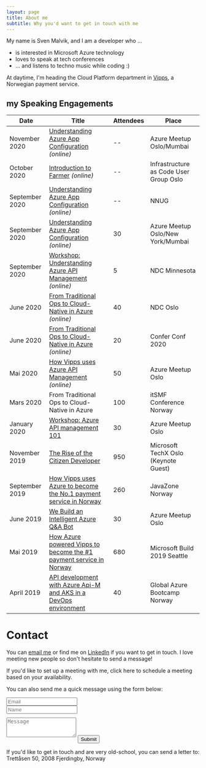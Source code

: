 ```yaml
---
layout: page
title: About me
subtitle: Why you'd want to get in touch with me
---
```


My name is Sven Malvik, and I am a developer who ...

- is interested in Microsoft Azure technology
- loves to speak at tech conferences
- ... and listens to techno music while coding :)

At daytime, I'm heading the Cloud Platform department in [Vipps](https://vipps.no), a Norwegian payment service.

## my Speaking Engagements

|Date   |Title    |Attendees    |Place  |
|---    |---    |---      |---    |
|November 2020  |[Understanding Azure App Configuration](https://www.meetup.com/azure-meetup-oslo/events/273477740/) *(online)*           |--    |Azure Meetup Oslo/Mumbai                 |
|October 2020   |[Introduction to Farmer](https://www.meetup.com/Infrastructure-As-Code-User-Group-Oslo/events/273116797/) *(online)*                          |--    |Infrastructure as Code User Group Oslo   |
|September 2020 |[Understanding Azure App Configuration](https://www.meetup.com/NNUGOslo/events/273290043/) *(online)*           |--    |NNUG                                     |
|September 2020 |[Understanding Azure App Configuration](https://www.meetup.com/azure-meetup-oslo/events/272787237/) *(online)*           |30    |Azure Meetup Oslo/New York/Mumbai        |
|September 2020 |[Workshop: Understanding Azure API Management](https://ndcminnesota.com/agenda/understanding-azure-api-management-0q2l/0rj0je5brqe) *(online)*    |5     |NDC Minnesota                            |
|June 2020      |[From Traditional Ops to Cloud-Native in Azure](https://ndcoslo.com/talk/from-traditional-ops-to-cloud-native-in-azure-a-real-world-scenario/) *(online)*   |40    |NDC Oslo                                 |
|June 2020      |[From Traditional Ops to Cloud-Native in Azure](https://confer.no/program/?talk=KSYB-DEHT-OQJJ) *(online)*   |20    |Confer Conf 2020                         |
|Mai 2020       |[How Vipps uses Azure API Management](https://www.meetup.com/azure-meetup-oslo/events/270363493/) *(online)*             |50    |Azure Meetup Oslo                        |
|Mars 2020      |From Traditional Ops to Cloud-Native in Azure   |100   |itSMF Conference Norway                  |
|January 2020   |[Workshop: Azure API management 101](https://www.meetup.com/azure-meetup-oslo/events/264452427/) |30 |Azure Meetup Oslo                        |
|November 2019  |[The Rise of the Citizen Developer](https://www.microsoftevents.com/profile/web/index.cfm?PKwebID=0x1469423f223&varPage=agenda)  |950    |Microsoft TechX Oslo (Keynote Guest)     |
|September 2019 |[How Vipps uses Azure to become the No.1 payment service in Norway](https://2019.javazone.no/program/422fef66-780e-4f27-a921-6dbfaf852ae7)   |260    |JavaZone Norway                          |
|June 2019      |[We Build an Intelligent Azure Q&A Bot](https://www.meetup.com/azure-meetup-oslo/events/261460415/) |30     |Azure Meetup Oslo                        |
|Mai 2019       |[How Azure powered Vipps to become the &#35;1 payment service in Norway](https://azure.microsoft.com/nb-no/resources/videos/build-2019-from-monolith-to-microservice-how-azure-powered-vipps-to-become-the-no-1-payment-service-in-norway/) |680    |Microsoft Build 2019 Seattle          |
|April 2019     |[API development with Azure Api-M and AKS in a DevOps environment](https://www.meetup.com/NNUGOslo/events/258724069/)    |40    |Global Azure Bootcamp Norway             |

# Contact

You can [email me](sven@malvik.de) or find me on [LinkedIn](https://www.linkedin.com/in/svenmalvik/) if you want to get in touch. I love meeting new people so don't hesitate to send a message!

If you'd like to set up a meeting with me, click here to schedule a meeting based on your availability.

<form action="https://formspree.io/sven@malvik.de" method="POST" class="form" id="contact-form">
  <p>You can also send me a quick message using the form below:</p>
  <div class="row">
    <div class="col-xs-6">
      <input type="email" name="_replyto" class="form-control input-lg" placeholder="Email" title="Email">
    </div>
    <div class="col-xs-6">
      <input type="text" name="name" class="form-control input-lg" placeholder="Name" title="Name">
    </div>
  </div>
  <input type="hidden" name="_subject" value="New submission from svenmalvik.com">
  <textarea type="text" name="content" class="form-control input-lg" style="margin-top: 10px; margin-bottom:10px;" placeholder="Message" title="Message" required="required" rows="3"></textarea>
  <input type="text" name="_gotcha" style="display:none">
  <input type="hidden" name="_next" value="?message=Your message was sent successfully, thanks!" />
  <button type="submit" class="btn btn-lg btn-primary">Submit</button>
</form>

If you'd like to get in touch and are very old-school, you can send a letter to:
Trettåsen 50, 2008 Fjerdingby, Norway
